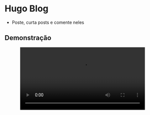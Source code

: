 # Hugo Blog
- Poste, curta posts e comente neles

## Demonstração

<div align="center">
  <video width="80%" controls>
    <source src="video.mp4" type="video/mp4">
    Seu navegador não suporta vídeos HTML5.
  </video>
</div>